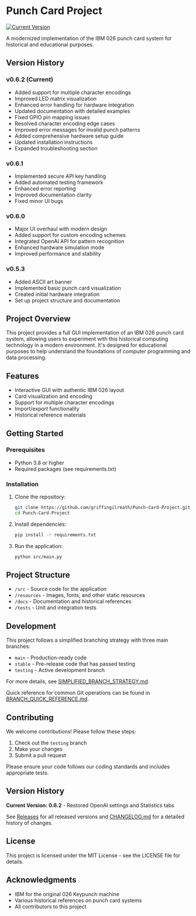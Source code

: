 # Punch Card Project

[![Current Version](https://img.shields.io/badge/version-0.6.2-blue.svg)](https://github.com/griffingilreath/Punch-Card-Project/releases/tag/v0.6.2)

A modernized implementation of the IBM 026 punch card system for historical and educational purposes.

## Version History

### v0.6.2 (Current)
- Added support for multiple character encodings
- Improved LED matrix visualization
- Enhanced error handling for hardware integration
- Updated documentation with detailed examples
- Fixed GPIO pin mapping issues
- Resolved character encoding edge cases
- Improved error messages for invalid punch patterns
- Added comprehensive hardware setup guide
- Updated installation instructions
- Expanded troubleshooting section

### v0.6.1
- Implemented secure API key handling
- Added automated testing framework
- Enhanced error reporting
- Improved documentation clarity
- Fixed minor UI bugs

### v0.6.0
- Major UI overhaul with modern design
- Added support for custom encoding schemes
- Integrated OpenAI API for pattern recognition
- Enhanced hardware simulation mode
- Improved performance and stability

### v0.5.3
- Added ASCII art banner
- Implemented basic punch card visualization
- Created initial hardware integration
- Set up project structure and documentation

## Project Overview

This project provides a full GUI implementation of an IBM 026 punch card system, allowing users to experiment with this historical computing technology in a modern environment. It's designed for educational purposes to help understand the foundations of computer programming and data processing.

## Features

- Interactive GUI with authentic IBM 026 layout
- Card visualization and encoding
- Support for multiple character encodings
- Import/export functionality
- Historical reference materials

## Getting Started

### Prerequisites

- Python 3.8 or higher
- Required packages (see requirements.txt)

### Installation

1. Clone the repository:
   ```bash
   git clone https://github.com/griffingilreath/Punch-Card-Project.git
   cd Punch-Card-Project
   ```

2. Install dependencies:
   ```bash
   pip install -r requirements.txt
   ```

3. Run the application:
   ```bash
   python src/main.py
   ```

## Project Structure

- `/src` - Source code for the application
- `/resources` - Images, fonts, and other static resources
- `/docs` - Documentation and historical references
- `/tests` - Unit and integration tests

## Development

This project follows a simplified branching strategy with three main branches:

- `main` - Production-ready code
- `stable` - Pre-release code that has passed testing
- `testing` - Active development branch

For more details, see [SIMPLIFIED_BRANCH_STRATEGY.md](SIMPLIFIED_BRANCH_STRATEGY.md).

Quick reference for common Git operations can be found in [BRANCH_QUICK_REFERENCE.md](BRANCH_QUICK_REFERENCE.md).

## Contributing

We welcome contributions! Please follow these steps:

1. Check out the `testing` branch
2. Make your changes
3. Submit a pull request

Please ensure your code follows our coding standards and includes appropriate tests.

## Version History

**Current Version: 0.6.2** - Restored OpenAI settings and Statistics tabs

See [Releases](https://github.com/griffingilreath/Punch-Card-Project/releases) for all released versions and [CHANGELOG.md](CHANGELOG.md) for a detailed history of changes.

## License

This project is licensed under the MIT License - see the LICENSE file for details.

## Acknowledgments

- IBM for the original 026 Keypunch machine
- Various historical references on punch card systems
- All contributors to this project 
